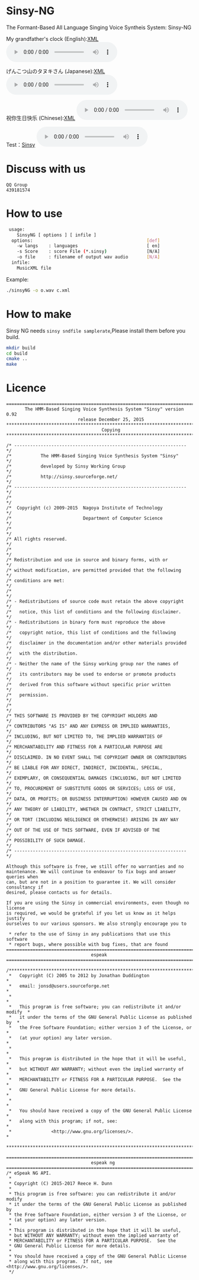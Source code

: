 # Sinsy-NG
The Formant-Based All Language Singing Voice Syntheis System: Sinsy-NG

My grandfather's clock (English):[XML](http://sinsy.sp.nitech.ac.jp/sample/song070_f00001_063.xml)
<audio controls="controls">
  <source src="https://raw.githubusercontent.com/740291272/Sinsy-NG/demo/demo/e.wav" type="audio/wav" />
Please to <a href="http://gloomyghost.com/Sinsy-NG/">project</a> page listen the demo!
</audio>

げんこつ山のタヌキさん (Japanese):[XML](http://sinsy.sp.nitech.ac.jp/sample/song070_f00002_033.xml)
<audio controls="controls">
  <source src="https://raw.githubusercontent.com/740291272/Sinsy-NG/demo/demo/ja.wav" type="audio/wav" />
</audio>

祝你生日快乐 (Chinese):[XML](http://sinsy.sp.nitech.ac.jp/sample/csongdb_f00002_000.xml)
<audio controls="controls">
  <source src="https://raw.githubusercontent.com/740291272/Sinsy-NG/demo/demo/cn.wav" type="audio/wav" />
</audio>

Test：[Sinsy](https://raw.githubusercontent.com/740291272/Sinsy-NG/master/testfile/test.sinsy)
<audio controls="controls">
  <source src="https://raw.githubusercontent.com/740291272/Sinsy-NG/demo/demo/test.wav" type="audio/wav" />
</audio>

# Discuss with us
```
QQ Group
439181574
```

# How to use 

```bash
 usage:
    SinsyNG [ options ] [ infile ]
  options:                                           [def]
    -w langs    : languages                          [ en]
    -s Score    : score File (*.sinsy)               [N/A]
    -o file     : filename of output wav audio       [N/A]
  infile:
    MusicXML file
```

Example:
```bash
./sinsyNG -o o.wav c.xml
```

# How to make

Sinsy NG needs `sinsy sndfile samplerate`,Please install them before you build.

```bash
mkdir build
cd build
cmake ..
make
```

# Licence

```
===============================================================================
       The HMM-Based Singing Voice Synthesis System "Sinsy" version 0.92
                           release December 25, 2015
*******************************************************************************
                                    Copying
*******************************************************************************

/* ----------------------------------------------------------------- */
/*           The HMM-Based Singing Voice Synthesis System "Sinsy"    */
/*           developed by Sinsy Working Group                        */
/*           http://sinsy.sourceforge.net/                           */
/* ----------------------------------------------------------------- */
/*                                                                   */
/*  Copyright (c) 2009-2015  Nagoya Institute of Technology          */
/*                           Department of Computer Science          */
/*                                                                   */
/* All rights reserved.                                              */
/*                                                                   */
/* Redistribution and use in source and binary forms, with or        */
/* without modification, are permitted provided that the following   */
/* conditions are met:                                               */
/*                                                                   */
/* - Redistributions of source code must retain the above copyright  */
/*   notice, this list of conditions and the following disclaimer.   */
/* - Redistributions in binary form must reproduce the above         */
/*   copyright notice, this list of conditions and the following     */
/*   disclaimer in the documentation and/or other materials provided */
/*   with the distribution.                                          */
/* - Neither the name of the Sinsy working group nor the names of    */
/*   its contributors may be used to endorse or promote products     */
/*   derived from this software without specific prior written       */
/*   permission.                                                     */
/*                                                                   */
/* THIS SOFTWARE IS PROVIDED BY THE COPYRIGHT HOLDERS AND            */
/* CONTRIBUTORS "AS IS" AND ANY EXPRESS OR IMPLIED WARRANTIES,       */
/* INCLUDING, BUT NOT LIMITED TO, THE IMPLIED WARRANTIES OF          */
/* MERCHANTABILITY AND FITNESS FOR A PARTICULAR PURPOSE ARE          */
/* DISCLAIMED. IN NO EVENT SHALL THE COPYRIGHT OWNER OR CONTRIBUTORS */
/* BE LIABLE FOR ANY DIRECT, INDIRECT, INCIDENTAL, SPECIAL,          */
/* EXEMPLARY, OR CONSEQUENTIAL DAMAGES (INCLUDING, BUT NOT LIMITED   */
/* TO, PROCUREMENT OF SUBSTITUTE GOODS OR SERVICES; LOSS OF USE,     */
/* DATA, OR PROFITS; OR BUSINESS INTERRUPTION) HOWEVER CAUSED AND ON */
/* ANY THEORY OF LIABILITY, WHETHER IN CONTRACT, STRICT LIABILITY,   */
/* OR TORT (INCLUDING NEGLIGENCE OR OTHERWISE) ARISING IN ANY WAY    */
/* OUT OF THE USE OF THIS SOFTWARE, EVEN IF ADVISED OF THE           */
/* POSSIBILITY OF SUCH DAMAGE.                                       */
/* ----------------------------------------------------------------- */

Although this software is free, we still offer no warranties and no
maintenance. We will continue to endeavor to fix bugs and answer queries when
can, but are not in a position to guarantee it. We will consider consultancy if
desired, please contacts us for details.

If you are using the Sinsy in commercial environments, even though no license
is required, we would be grateful if you let us know as it helps justify
ourselves to our various sponsors. We also strongly encourage you to

 * refer to the use of Sinsy in any publications that use this software
 * report bugs, where possible with bug fixes, that are found
===============================================================================
                                espeak
===============================================================================

/***************************************************************************
 *   Copyright (C) 2005 to 2012 by Jonathan Duddington                     *
 *   email: jonsd@users.sourceforge.net                                    *
 *                                                                         *
 *   This program is free software; you can redistribute it and/or modify  *
 *   it under the terms of the GNU General Public License as published by  *
 *   the Free Software Foundation; either version 3 of the License, or     *
 *   (at your option) any later version.                                   *
 *                                                                         *
 *   This program is distributed in the hope that it will be useful,       *
 *   but WITHOUT ANY WARRANTY; without even the implied warranty of        *
 *   MERCHANTABILITY or FITNESS FOR A PARTICULAR PURPOSE.  See the         *
 *   GNU General Public License for more details.                          *
 *                                                                         *
 *   You should have received a copy of the GNU General Public License     *
 *   along with this program; if not, see:                                 *
 *               <http://www.gnu.org/licenses/>.                           *
 ***************************************************************************/

===============================================================================
                                espeak ng
===============================================================================
/* eSpeak NG API.
 *
 * Copyright (C) 2015-2017 Reece H. Dunn
 *
 * This program is free software: you can redistribute it and/or modify
 * it under the terms of the GNU General Public License as published by
 * the Free Software Foundation, either version 3 of the License, or
 * (at your option) any later version.
 *
 * This program is distributed in the hope that it will be useful,
 * but WITHOUT ANY WARRANTY; without even the implied warranty of
 * MERCHANTABILITY or FITNESS FOR A PARTICULAR PURPOSE.  See the
 * GNU General Public License for more details.
 *
 * You should have received a copy of the GNU General Public License
 * along with this program.  If not, see <http://www.gnu.org/licenses/>.
 */  
 
```